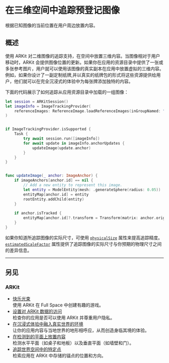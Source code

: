 # 在三维空间中追踪预登记图像

根据已知图像的当前位置在用户周边放置内容。

## 概述

使用 ARKit 对二维图像的追踪支持，在空间中放置三维内容。当图像相对于用户移动时，ARKit 会提供图像位置的更新。如果你在应用的资源目录中提供了一张或多张参考图片，用户就可以使用该图像的真实副本在应用中放置虚拟的三维内容。例如，如果你设计了一副定制纸牌,并以真实的纸牌包的形式将这些资源提供给用户，他们就可以在完全沉浸式的体验中为每张牌添加独特的内容。

下面的代码展示了如何追踪从应用资源目录中加载的一组图像：

```swift
let session = ARKitSession()
let imageInfo = ImageTrackingProvider(
    referenceImages: ReferenceImage.loadReferenceImages(inGroupNamed: "playingcard-photos")
)


if ImageTrackingProvider.isSupported {
    Task {
        try await session.run([imageInfo])
        for await update in imageInfo.anchorUpdates {
            updateImage(update.anchor)
        }
    }
}


func updateImage(_ anchor: ImageAnchor) {
    if imageAnchors[anchor.id] == nil {
        // Add a new entity to represent this image.
        let entity = ModelEntity(mesh: .generateSphere(radius: 0.05))
        entityMap[anchor.id] = entity
        rootEntity.addChild(entity)
    }
    
    if anchor.isTracked {
        entityMap[anchor.id]?.transform = Transform(matrix: anchor.originFromAnchorTransform)
    }
}
```

如果你知道所追踪图像的实际尺寸，可使用 [`physicalSize`](https://developer.apple.com/documentation/arkit/referenceimage/4108519-physicalsize) 属性来提高追踪精度。[`estimatedScaleFactor`](https://developer.apple.com/documentation/arkit/imageanchor/4108428-estimatedscalefactor) 属性提供了追踪图像的实际尺寸与你预期的物理尺寸之间的差异信息。

---

## 另见

### ARKit

- [快乐光束](https://developer.apple.com/documentation/visionos/happybeam)  
使用 ARKit 在 Full Space 中创建有趣的游戏。
- [设置对 ARKit 数据的访问](https://developer.apple.com/documentation/visionos/setting-up-access-to-arkit-data)  
检查你的应用是否可以使用 ARKit 并尊重用户隐私。
- [在沉浸式体验中融入真实世界的环境](https://developer.apple.com/documentation/visionos/incorporating-real-world-surroundings-in-an-immersive-experience)  
让你的应用内容与当地世界的地形相呼应，从而创造身临其境的体验。
- [在检测到的平面上放置内容](https://developer.apple.com/documentation/visionos/placing-content-on-detected-planes)  
检测水平平面（如桌子和地板）以及垂直平面（如墙壁和门）。
- [追踪世界空间中的特定点](https://developer.apple.com/documentation/visionos/tracking-points-in-world-space)  
检索应用在 ARKit 中存储的锚点的位置和方向。